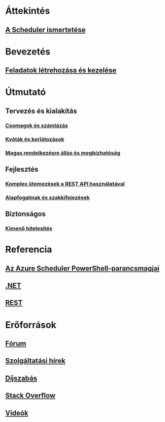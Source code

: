 

# Áttekintés
## [A Scheduler ismertetése](scheduler-intro.md)

# Bevezetés
## [Feladatok létrehozása és kezelése](scheduler-get-started-portal.md)

# Útmutató
## Tervezés és kialakítás
### [Csomagok és számlázás](scheduler-plans-billing.md)
### [Kvóták és korlátozások](scheduler-limits-defaults-errors.md)
### [Magas rendelkezésre állás és megbízhatóság](scheduler-high-availability-reliability.md)

## Fejlesztés
### [Komplex ütemezések a REST API használatával](scheduler-advanced-complexity.md)
### [Alapfogalmak és szakkifejezések](scheduler-concepts-terms.md)

## Biztonságos
### [Kimenő hitelesítés](scheduler-outbound-authentication.md)

# Referencia
## [Az Azure Scheduler PowerShell-parancsmagjai](https://msdn.microsoft.com/en-us/library/mt490138(v=azure.200).aspx)
## [.NET](/dotnet/api)
## [REST](/rest/api/scheduler/)

# Erőforrások
## [Fórum](https://social.msdn.microsoft.com/Forums/home?forum=azurescheduler)
## [Szolgáltatási hírek](https://azure.microsoft.com/updates/?product=scheduler)
## [Díjszabás](https://azure.microsoft.com/pricing/details/scheduler/)
## [Stack Overflow](http://stackoverflow.com/questions/tagged/azure-scheduler)
## [Videók](https://azure.microsoft.com/documentation/videos/index/?services=scheduler)


<!--HONumber=Nov16_HO2-->


